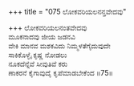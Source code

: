 +++
title = "075 ಲೋಕವರಿಯಲನನ್ತವೇದವು"

+++
ಲೋಕವರಿಯಲನಂತವೇದವು  
ಮೂಕನಾದವು ಜೀಯ ಜಡನವಿ  
ವೇಕಿ ಮಾನವ ಮಶಕವಿದು ನಿಮ್ಮಳತೆಗೈದುವುದೇ  
ಸಾಕಿಕೊಳ್ಳೈ ಕೃಷ್ಣ ನೋಡಲು  
ನೂಕದೆನ್ನೆವೆ ಸೀವುತಿವೆ ಕರು  
ಣಾಕರನೆ ಕೈಗಾವುದೈ ಕೃಪೆಮಾಡಬೇಕೆಂದ      ॥75॥